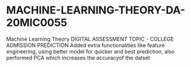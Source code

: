 # MACHINE-LEARNING-THEORY-DA-20MIC0055
Machine Learning Theory DIGITAL ASSESSMENT TOPIC - COLLEGE ADMISSION PREDICTION
Added extra functionalities like feature engineering, using better model for quicker and best prediction, also performed PCA which increases the accuracyof the datset
